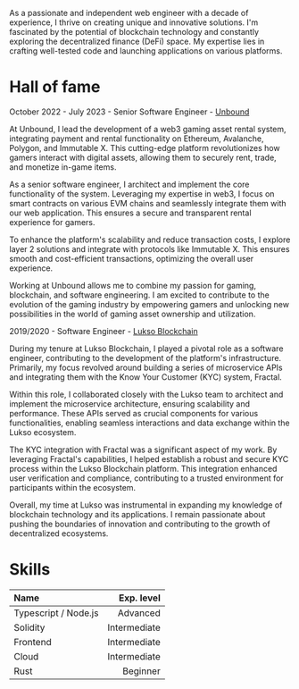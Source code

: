 

As a passionate and independent web engineer with a decade of experience, I thrive on creating unique and innovative solutions. I'm fascinated by the potential of blockchain technology and constantly exploring the decentralized finance (DeFi) space. My expertise lies in crafting well-tested code and launching applications on various platforms.

# Hall of fame

October 2022 - July 2023 - Senior Software Engineer - [Unbound](https://www.unboundnation.io/)

At Unbound, I lead the development of a web3 gaming asset rental system, integrating payment and rental functionality on Ethereum, Avalanche, Polygon, and Immutable X. This cutting-edge platform revolutionizes how gamers interact with digital assets, allowing them to securely rent, trade, and monetize in-game items.

As a senior software engineer, I architect and implement the core functionality of the system. Leveraging my expertise in web3, I  focus on smart contracts on various EVM chains and seamlessly integrate them with our web application. This ensures a secure and transparent rental experience for gamers.

To enhance the platform's scalability and reduce transaction costs, I explore layer 2 solutions and integrate with protocols like Immutable X. This ensures smooth and cost-efficient transactions, optimizing the overall user experience.

Working at Unbound allows me to combine my passion for gaming, blockchain, and software engineering. I am excited to contribute to the evolution of the gaming industry by empowering gamers and unlocking new possibilities in the world of gaming asset ownership and utilization.

2019/2020 - Software Engineer - [Lukso Blockchain](https://lukso.network/)

During my tenure at Lukso Blockchain, I played a pivotal role as a software engineer, contributing to the development of the platform's infrastructure. Primarily, my focus revolved around building a series of microservice APIs and integrating them with the Know Your Customer (KYC) system, Fractal.

Within this role, I collaborated closely with the Lukso team to architect and implement the microservice architecture, ensuring scalability and performance. These APIs served as crucial components for various functionalities, enabling seamless interactions and data exchange within the Lukso ecosystem.

The KYC integration with Fractal was a significant aspect of my work. By leveraging Fractal's capabilities, I helped establish a robust and secure KYC process within the Lukso Blockchain platform. This integration enhanced user verification and compliance, contributing to a trusted environment for participants within the ecosystem.

Overall, my time at Lukso was instrumental in expanding my knowledge of blockchain technology and its applications. I remain passionate about pushing the boundaries of innovation and contributing to the growth of decentralized ecosystems.

# Skills
| Name | Exp. level |
| :---         |          ---: |
| Typescript / Node.js     | Advanced      |
| Solidity     | Intermediate      |
| Frontend     | Intermediate      |
| Cloud     | Intermediate      |
| Rust     | Beginner      |
